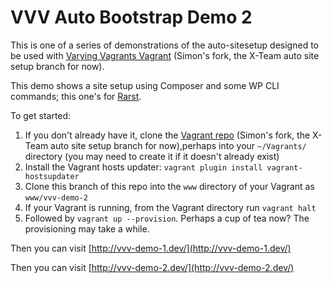 # VVV Auto Bootstrap Demo 2

This is one of a series of demonstrations of the auto-sitesetup designed to be used with [Varying Vagrants Vagrant](https://github.com/simonwheatley/varying-vagrant-vagrants/tree/feature/auto-site-setup-xteam) (Simon's fork, the X-Team auto site setup branch for now).

This demo shows a site setup using Composer and some WP CLI commands; this one's for [Rarst](http://composer.rarst.net/).

To get started:

1. If you don't already have it, clone the [Vagrant repo](https://github.com/simonwheatley/varying-vagrant-vagrants/tree/feature/auto-site-setup-xteam) (Simon's fork, the X-Team auto site setup branch for now),perhaps into your `~/Vagrants/` directory (you may need to create it if it doesn't already exist)
2. Install the Vagrant hosts updater: `vagrant plugin install vagrant-hostsupdater`
3. Clone this branch of this repo into the `www` directory of your Vagrant as `www/vvv-demo-2`
4. If your Vagrant is running, from the Vagrant directory run `vagrant halt`
5. Followed by `vagrant up --provision`.  Perhaps a cup of tea now? The provisioning may take a while.

Then you can visit [http://vvv-demo-1.dev/](http://vvv-demo-1.dev/)


Then you can visit [http://vvv-demo-2.dev/](http://vvv-demo-2.dev/)

